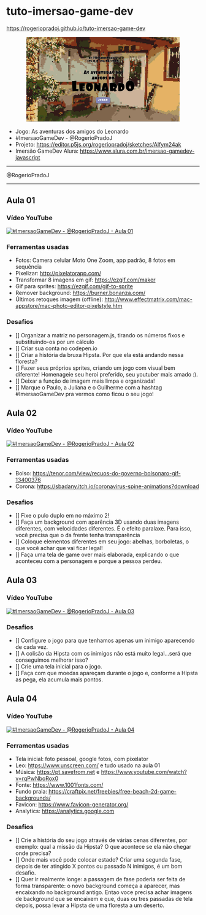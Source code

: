 # tuto-imersao-game-dev

https://rogeriopradoj.github.io/tuto-imersao-game-dev

<div align="center">
    <a href="https://rogeriopradoj.github.io/tuto-imersao-game-dev"><img src="imagens/assets/capa.png?raw=true" width="400px"/></a>
</div>

- Jogo: As aventuras dos amigos do Leonardo
- #ImersaoGameDev - @RogerioPradoJ
- Projeto: https://editor.p5js.org/rogeriopradoj/sketches/Alfym24ak
- Imersão GameDev Alura: https://www.alura.com.br/imersao-gamedev-javascript

---

@RogerioPradoJ

---

## Aula 01

### Vídeo YouTube

[![#ImersaoGameDev - @RogerioPradoJ - Aula 01](https://img.youtube.com/vi/_nPfo3x6Rw8/0.jpg)](https://www.youtube.com/watch?v=_nPfo3x6Rw8)

### Ferramentas usadas

- Fotos: Camera celular Moto One Zoom, app padrão, 8 fotos em sequência
- Pixelizar: http://pixelatorapp.com/
- Transformar 8 imagens em gif: https://ezgif.com/maker
- Gif para sprites: https://ezgif.com/gif-to-sprite
- Remover background: https://burner.bonanza.com/
- Últimos retoques imagem (offline): http://www.effectmatrix.com/mac-appstore/mac-photo-editor-pixelstyle.htm

### Desafios

- [] Organizar a matriz no personagem.js, tirando os números fixos e substituindo-os por um cálculo
- [] Criar sua conta no codepen.io
- [] Criar a história da bruxa Hipsta. Por que ela está andando nessa floresta?
- [] Fazer seus próprios sprites, criando um jogo com visual bem diferente! Homenageie seu heroi preferido, seu youtuber mais amado :).
- [] Deixar a função de imagem mais limpa e organizada!
- [] Marque o Paulo, a Juliana e o Guilherme com a hashtag #ImersaoGameDev pra vermos como ficou o seu jogo!

## Aula 02

### Vídeo YouTube

[![#ImersaoGameDev - @RogerioPradoJ - Aula 02](https://img.youtube.com/vi/moyTC-uX4uM/0.jpg)](https://www.youtube.com/watch?v=moyTC-uX4uM)

### Ferramentas usadas

- Bolso: https://tenor.com/view/recuos-do-governo-bolsonaro-gif-13400376
- Corona: https://sbadany.itch.io/coronavirus-spine-animations?download

### Desafios

- [] Fixe o pulo duplo em no máximo 2!
- [] Faça um background com aparência 3D usando duas imagens diferentes, com velocidades diferentes. É o efeito paralaxe. Para isso, você precisa que o da frente tenha transparência
- [] Coloque elementos diferentes em seu jogo: abelhas, borboletas, o que você achar que vai ficar legal!
- [] Faça uma tela de game over mais elaborada, explicando o que aconteceu com a personagem e porque a pessoa perdeu.

## Aula 03

### Vídeo YouTube

[![#ImersaoGameDev - @RogerioPradoJ - Aula 03](https://img.youtube.com/vi/79CLmq2z2OE/0.jpg)](https://www.youtube.com/watch?v=79CLmq2z2OE)

### Desafios

- [] Configure o jogo para que tenhamos apenas um inimigo aparecendo de cada vez.
- [] A colisão da Hipsta com os inimigos não está muito legal...será que conseguimos melhorar isso?
- [] Crie uma tela inicial para o jogo.
- [] Faça com que moedas apareçam durante o jogo e, conforme a Hipsta as pega, ela acumula mais pontos.

## Aula 04

### Vídeo YouTube

[![#ImersaoGameDev - @RogerioPradoJ - Aula 04](https://img.youtube.com/vi/kDMDX3FpZE8/0.jpg)](https://www.youtube.com/watch?v=kDMDX3FpZE8)

### Ferramentas usadas

- Tela inicial: foto pessoal, google fotos, com pixelator
- Leo: https://www.unscreen.com/ e tudo usado na aula 01
- Música: https://pt.savefrom.net e https://www.youtube.com/watch?v=rqPwNboRox0
- Fonte: https://www.1001fonts.com/
- Fundo praia: https://craftpix.net/freebies/free-beach-2d-game-backgrounds/
- Favicon: https://www.favicon-generator.org/
- Analytics: https://analytics.google.com

### Desafios

- [] Crie a história do seu jogo através de várias cenas diferentes, por exemplo: qual a missão da Hipsta? O que acontece se ela não chegar onde precisa?
- [] Onde mais você pode colocar estado? Criar uma segunda fase, depois de ter atingido X pontos ou passado N inimigos, é um bom desafio.
- [] Quer ir realmente longe: a passagem de fase poderia ser feita de forma transparente: o novo background começa a aparecer, mas encaixando no background antigo. Entao voce precisa achar imagens de background que se encaixem e que, duas ou tres passadas de tela depois, possa levar a Hipsta de uma floresta a um deserto.
